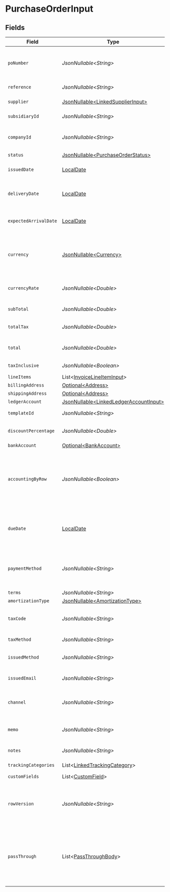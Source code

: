 # PurchaseOrderInput


## Fields

| Field                                                                                                                                                   | Type                                                                                                                                                    | Required                                                                                                                                                | Description                                                                                                                                             | Example                                                                                                                                                 |
| ------------------------------------------------------------------------------------------------------------------------------------------------------- | ------------------------------------------------------------------------------------------------------------------------------------------------------- | ------------------------------------------------------------------------------------------------------------------------------------------------------- | ------------------------------------------------------------------------------------------------------------------------------------------------------- | ------------------------------------------------------------------------------------------------------------------------------------------------------- |
| `poNumber`                                                                                                                                              | *JsonNullable\<String>*                                                                                                                                 | :heavy_minus_sign:                                                                                                                                      | A PO Number uniquely identifies a purchase order and is generally defined by the buyer.                                                                 | 90000117                                                                                                                                                |
| `reference`                                                                                                                                             | *JsonNullable\<String>*                                                                                                                                 | :heavy_minus_sign:                                                                                                                                      | Optional purchase order reference.                                                                                                                      | 123456                                                                                                                                                  |
| `supplier`                                                                                                                                              | [JsonNullable\<LinkedSupplierInput>](../../models/components/LinkedSupplierInput.md)                                                                    | :heavy_minus_sign:                                                                                                                                      | The supplier this entity is linked to.                                                                                                                  |                                                                                                                                                         |
| `subsidiaryId`                                                                                                                                          | *JsonNullable\<String>*                                                                                                                                 | :heavy_minus_sign:                                                                                                                                      | The ID of the subsidiary                                                                                                                                | 12345                                                                                                                                                   |
| `companyId`                                                                                                                                             | *JsonNullable\<String>*                                                                                                                                 | :heavy_minus_sign:                                                                                                                                      | The company or subsidiary id the transaction belongs to                                                                                                 | 12345                                                                                                                                                   |
| `status`                                                                                                                                                | [JsonNullable\<PurchaseOrderStatus>](../../models/components/PurchaseOrderStatus.md)                                                                    | :heavy_minus_sign:                                                                                                                                      | N/A                                                                                                                                                     | open                                                                                                                                                    |
| `issuedDate`                                                                                                                                            | [LocalDate](https://docs.oracle.com/javase/8/docs/api/java/time/LocalDate.html)                                                                         | :heavy_minus_sign:                                                                                                                                      | Date purchase order was issued - YYYY-MM-DD.                                                                                                            | 2020-09-30                                                                                                                                              |
| `deliveryDate`                                                                                                                                          | [LocalDate](https://docs.oracle.com/javase/8/docs/api/java/time/LocalDate.html)                                                                         | :heavy_minus_sign:                                                                                                                                      | The date on which the purchase order is to be delivered - YYYY-MM-DD.                                                                                   | 2020-09-30                                                                                                                                              |
| `expectedArrivalDate`                                                                                                                                   | [LocalDate](https://docs.oracle.com/javase/8/docs/api/java/time/LocalDate.html)                                                                         | :heavy_minus_sign:                                                                                                                                      | The date on which the order is expected to arrive - YYYY-MM-DD.                                                                                         | 2020-09-30                                                                                                                                              |
| `currency`                                                                                                                                              | [JsonNullable\<Currency>](../../models/components/Currency.md)                                                                                          | :heavy_minus_sign:                                                                                                                                      | Indicates the associated currency for an amount of money. Values correspond to [ISO 4217](https://en.wikipedia.org/wiki/ISO_4217).                      | USD                                                                                                                                                     |
| `currencyRate`                                                                                                                                          | *JsonNullable\<Double>*                                                                                                                                 | :heavy_minus_sign:                                                                                                                                      | Currency Exchange Rate at the time entity was recorded/generated.                                                                                       | 0.69                                                                                                                                                    |
| `subTotal`                                                                                                                                              | *JsonNullable\<Double>*                                                                                                                                 | :heavy_minus_sign:                                                                                                                                      | Sub-total amount, normally before tax.                                                                                                                  | 27500                                                                                                                                                   |
| `totalTax`                                                                                                                                              | *JsonNullable\<Double>*                                                                                                                                 | :heavy_minus_sign:                                                                                                                                      | Total tax amount applied to this invoice.                                                                                                               | 2500                                                                                                                                                    |
| `total`                                                                                                                                                 | *JsonNullable\<Double>*                                                                                                                                 | :heavy_minus_sign:                                                                                                                                      | Total amount of invoice, including tax.                                                                                                                 | 27500                                                                                                                                                   |
| `taxInclusive`                                                                                                                                          | *JsonNullable\<Boolean>*                                                                                                                                | :heavy_minus_sign:                                                                                                                                      | Amounts are including tax                                                                                                                               | true                                                                                                                                                    |
| `lineItems`                                                                                                                                             | List\<[InvoiceLineItemInput](../../models/components/InvoiceLineItemInput.md)>                                                                          | :heavy_minus_sign:                                                                                                                                      | N/A                                                                                                                                                     |                                                                                                                                                         |
| `billingAddress`                                                                                                                                        | [Optional\<Address>](../../models/components/Address.md)                                                                                                | :heavy_minus_sign:                                                                                                                                      | N/A                                                                                                                                                     |                                                                                                                                                         |
| `shippingAddress`                                                                                                                                       | [Optional\<Address>](../../models/components/Address.md)                                                                                                | :heavy_minus_sign:                                                                                                                                      | N/A                                                                                                                                                     |                                                                                                                                                         |
| `ledgerAccount`                                                                                                                                         | [JsonNullable\<LinkedLedgerAccountInput>](../../models/components/LinkedLedgerAccountInput.md)                                                          | :heavy_minus_sign:                                                                                                                                      | N/A                                                                                                                                                     |                                                                                                                                                         |
| `templateId`                                                                                                                                            | *JsonNullable\<String>*                                                                                                                                 | :heavy_minus_sign:                                                                                                                                      | Optional purchase order template                                                                                                                        | 123456                                                                                                                                                  |
| `discountPercentage`                                                                                                                                    | *JsonNullable\<Double>*                                                                                                                                 | :heavy_minus_sign:                                                                                                                                      | Discount percentage applied to this transaction.                                                                                                        | 5.5                                                                                                                                                     |
| `bankAccount`                                                                                                                                           | [Optional\<BankAccount>](../../models/components/BankAccount.md)                                                                                        | :heavy_minus_sign:                                                                                                                                      | N/A                                                                                                                                                     |                                                                                                                                                         |
| `accountingByRow`                                                                                                                                       | *JsonNullable\<Boolean>*                                                                                                                                | :heavy_minus_sign:                                                                                                                                      | Indicates if accounting by row is used (true) or not (false). Accounting by row means that a separate ledger transaction is created for each row.       | false                                                                                                                                                   |
| `dueDate`                                                                                                                                               | [LocalDate](https://docs.oracle.com/javase/8/docs/api/java/time/LocalDate.html)                                                                         | :heavy_minus_sign:                                                                                                                                      | The due date is the date on which a payment is scheduled to be received - YYYY-MM-DD.                                                                   | 2020-10-30                                                                                                                                              |
| `paymentMethod`                                                                                                                                         | *JsonNullable\<String>*                                                                                                                                 | :heavy_minus_sign:                                                                                                                                      | Payment method used for the transaction, such as cash, credit card, bank transfer, or check                                                             | cash                                                                                                                                                    |
| `terms`                                                                                                                                                 | *JsonNullable\<String>*                                                                                                                                 | :heavy_minus_sign:                                                                                                                                      | Terms of payment.                                                                                                                                       | Net 30 days                                                                                                                                             |
| `amortizationType`                                                                                                                                      | [JsonNullable\<AmortizationType>](../../models/components/AmortizationType.md)                                                                          | :heavy_minus_sign:                                                                                                                                      | Type of amortization                                                                                                                                    |                                                                                                                                                         |
| `taxCode`                                                                                                                                               | *JsonNullable\<String>*                                                                                                                                 | :heavy_minus_sign:                                                                                                                                      | Applicable tax id/code override if tax is not supplied on a line item basis.                                                                            | 1234                                                                                                                                                    |
| `taxMethod`                                                                                                                                             | *JsonNullable\<String>*                                                                                                                                 | :heavy_minus_sign:                                                                                                                                      | Method of tax calculation                                                                                                                               | Due to supplier                                                                                                                                         |
| `issuedMethod`                                                                                                                                          | *JsonNullable\<String>*                                                                                                                                 | :heavy_minus_sign:                                                                                                                                      | Method of issuance of the purchase order                                                                                                                | Email                                                                                                                                                   |
| `issuedEmail`                                                                                                                                           | *JsonNullable\<String>*                                                                                                                                 | :heavy_minus_sign:                                                                                                                                      | Email address of the person who issued the purchase order                                                                                               | john.doe@example.com                                                                                                                                    |
| `channel`                                                                                                                                               | *JsonNullable\<String>*                                                                                                                                 | :heavy_minus_sign:                                                                                                                                      | The channel through which the transaction is processed.                                                                                                 | email                                                                                                                                                   |
| `memo`                                                                                                                                                  | *JsonNullable\<String>*                                                                                                                                 | :heavy_minus_sign:                                                                                                                                      | Message for the supplier. This text appears on the Purchase Order.                                                                                      | Thank you for the partnership and have a great day!                                                                                                     |
| `notes`                                                                                                                                                 | *JsonNullable\<String>*                                                                                                                                 | :heavy_minus_sign:                                                                                                                                      | Internal notes for the purchase order.                                                                                                                  | This is a test purchase order                                                                                                                           |
| `trackingCategories`                                                                                                                                    | List\<[LinkedTrackingCategory](../../models/components/LinkedTrackingCategory.md)>                                                                      | :heavy_minus_sign:                                                                                                                                      | A list of linked tracking categories.                                                                                                                   |                                                                                                                                                         |
| `customFields`                                                                                                                                          | List\<[CustomField](../../models/components/CustomField.md)>                                                                                            | :heavy_minus_sign:                                                                                                                                      | N/A                                                                                                                                                     |                                                                                                                                                         |
| `rowVersion`                                                                                                                                            | *JsonNullable\<String>*                                                                                                                                 | :heavy_minus_sign:                                                                                                                                      | A binary value used to detect updates to a object and prevent data conflicts. It is incremented each time an update is made to the object.              | 1-12345                                                                                                                                                 |
| `passThrough`                                                                                                                                           | List\<[PassThroughBody](../../models/components/PassThroughBody.md)>                                                                                    | :heavy_minus_sign:                                                                                                                                      | The pass_through property allows passing service-specific, custom data or structured modifications in request body when creating or updating resources. |                                                                                                                                                         |